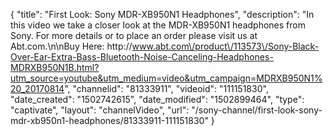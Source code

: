 {
    "title": "First Look: Sony MDR-XB950N1 Headphones",
    "description": "In this video we take a closer look at the MDR-XB950N1 headphones from Sony.  For more details or to place an order please visit us at Abt.com.\n\nBuy Here: http:\/\/www.abt.com\/product\/113573\/Sony-Black-Over-Ear-Extra-Bass-Bluetooth-Noise-Canceling-Headphones-MDRXB950N1B.html?utm_source=youtube&utm_medium=video&utm_campaign=MDRXB950N1%20_20170814",
    "channelid": "81333911",
    "videoid": "111151830",
    "date_created": "1502742615",
    "date_modified": "1502899464",
    "type": "captivate",
    "layout": "channelVideo",
    "url": "\/sony-channel\/first-look-sony-mdr-xb950n1-headphones\/81333911-111151830"
}